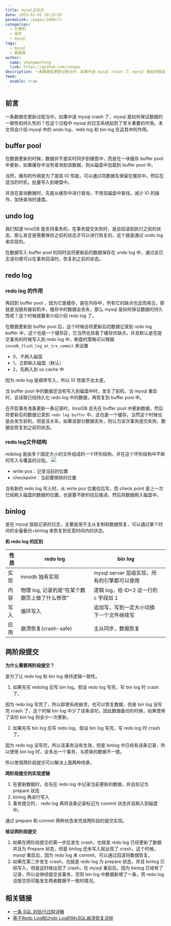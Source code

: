 ```yaml
---
title: mysql之日志
date: 2023-01-01 20:23:07
permalink: /pages/2d69c7/
categories:
  - 计算机
  - 组件
  - mysql
tags:
  - mysql
  - 数据库
author: 
  name: zhengwenfeng
  link: https://github.com/tenqaz
description: 一条数据在更新过程当中，如果中途 mysql crash 了，mysql 是如何保证数据的一致性和持久性的？在这个过程中 mysql 的日志系统起到了至关重要的作用。本文将会介绍 mysql 中的 undo log、redo log 和 bin log 在这其中的作用。
feed: 
  enable: true
---
```

## 前言

一条数据在更新过程当中，如果中途 mysql crash 了，mysql 是如何保证数据的一致性和持久性的？在这个过程中 mysql 的日志系统起到了至关重要的作用。本文将会介绍 mysql 中的 undo log、redo log 和 bin log 在这其中的作用。

## buffer pool

在数据更新的时候，数据并不是实时同步到硬盘中，而是在一块缓存 buffer pool 中更新，如果缓存中没有查询到该数据，则从磁盘中加载到 buffer pool 中。

当然，缓存的作用是为了提高 IO 性能，可以通过将数据先保留在缓存中，然后在适当的时机，批量写入到硬盘中。

并且在查询数据时，先是从缓存中进行查询，不用去磁盘中查找，减少 IO 的操作，加快查询的速度。

## undo log

我们知道 InnoDB 是支持事务的，在事务提交失败时，是会回滚到执行之前的状态，那么肯定是需要保存之前的状态才可以进行恢复的，这个就是通过 undo log 来实现的。

在数据写入 buffer pool 的同时会将更新前的数据保存在 undo log 中，通过该日志语句便可以在事务回滚时，恢复到之前的状态。

## redo log 

### redo log 的作用
再回到 buffer pool ，因为它是缓存，是在内存中，所有它的缺点也显而易见，那就是当服务器宕机中，缓存中的数据会丢失，那么 mysql 是如何保证数据的持久性呢？这个时候就要来介绍介绍 redo log 了。

在数据更新到 buffer pool 后，这个时候会将更新后的数据记录到 redo log buffer 中，这个也是一个缓存区，它当然也具备了缓存优缺点，并且默认是在提交事务的时候写入到 redo log 中，刷盘的策略可以根据 `innodb_flush_log_at_trx_commit` 来设置
* 0，不刷入磁盘
* 1，立即刷入磁盘（默认）
* 2，先刷入到 os cache 中

因为 redo log 是顺序写入，所以 IO 性能不会太差。

当 buffer pool 中的数据还没有写入到磁盘中时，发生了宕机，当 mysql 重启时，会读取已经持久化 redo log 中的数据，再恢复到 buffer pool 中。

在开启事务准备更新一条记录时，InnoDB 会先在 buffer pool 中更新数据，然后将更新后的数据记录到 `redo log buffer` 中，这也是一个缓存。当然这个时候也是会发生宕机，但是没关系，如果该部分数据丢失，则认为该次事务提交失败，数据会恢复到之前的状态。

### redo log文件结构

redolog 是由多个固定大小的文件组成的一个环形结构，并在这个环形结构中不断的写入与覆盖的过程。
![](https://gcore.jsdelivr.net/gh/tenqaz/BLOG-CDN@main/16699026890611669902688907.png)

* write pos：记录当前的位置
* checkpoint：当前要擦除的位置

当有新的 redo log 写入时，从 wirte pos 位置往后写，而 check point 是上一次已经刷入磁盘的数据的位置，也是要不断的往后推进，然后将数据刷入磁盘中。

## binlog

是在 mysql 层级记录的日志，主要是用于主从复制和数据恢复，可以通过某个时间的全量备份+binlog 来恢复到任意时间内的状态。

**和 redo log 的区别**

| 性质 | redo log                                       | bin log                                     |     |
| ---- | ---------------------------------------------- | ------------------------------------------- | --- |
| 实现 | innodb 独有实现                                | mysql server 层级实现，所有的引擎都可以使用 |     |
| 内容 | 物理 log, 记录的是“在某个数据页上做了什么修改” | 逻辑 log，给 ID=2 这一行的 c 字段加 1       |     |
| 写入 | 循环写入                                       | 追加写，写到一定大小切换下一个文件继续写    |     |
| 应用 | 崩溃恢复(crash-safe)                           | 主从同步，数据恢复                                            |     |


## 两阶段提交

**为什么需要两阶段提交？**

是为了让 redo log 和 bin log 保持逻辑一致性。

1. 如果先写 redolog 后写 bin log。假设 redo log 写完，写 bin log 时 crash 了。
 
因为 redo log 写完了，所以即使系统崩溃，也可以恢复数据，但是 bin log 没写完 crash 了，这个时候 bin log 中少了该条语句，因此数据备份的时候，如果使用了该份 bin log 则会少一次更新。

2. 如果先写 bin log 后写 redo log。假设 bin log 写完，写 redo log 时 crash 了。

因为 redo log 没写完，所以该事务没有生效，但是 binlog 中已经有该条记录，所以使用 bin log 时，会多出一个事务，与原来的数据不一致。

所以使用两阶段提交可以解决上面两种场景。

**两阶段提交的实现逻辑**

1. 在更新数据时，会先在 redo log 中记录当前更新的数据，并且标记为 prepare 状态
2. binlog 再进行写入
3. 事务提交时， redo log 再将该条记录标记为 commit 状态并且刷入到磁盘中。

通过 prepare 和 commit 两种状态来完成两阶段的提交实现。

**验证两阶段提交**

1. 如果在两阶段提交的第一步后发生 crash，也就是 redo log 已经更新了数据并且为 Prepare 状态，但是 binlog 还未写入就出现了 crash，这个时候，mysql 重启后，因为 redo log 未 commit，可以通过回滚将数据恢复。
2. 如果在第二步发生 crash，也就是 redo log 为 prepare 状态，并且 binlog 已经写入，但是这时候出现了 crash，在 mysql 重启后，因为 binlog 已经有了记录，所以会继续提交该事务，否则 bin log 中数据新增了一条，而 redo log 没提交则可能发生两者数据不一致的情况。

## 相关链接

* [一条 SQL 的执行过程详解]( https://pdai.tech/md/db/sql-mysql/sql-mysql-execute.html )
* [基于Redo Log和Undo Log的MySQL崩溃恢复流程](https://juejin.cn/post/6921898379555373064)